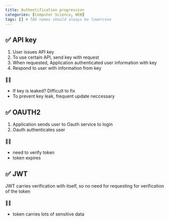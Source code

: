 ```yaml
---
title: Authentification progression
categories: [Computer Science, WEB]
tags: [] # TAG names should always be lowercase
---
```


## ✅ API key

1. User issues API key <br>
2. To use certain API, send key with request <br>
3. When requested, Application authenticated user information with key <br>
4. Respond to user with information from key <br>

#### 👎🏻

- If key is leaked? Difficult to fix <br>
- To prevent key leak, frequent update neccessary <br>

## ✅ OAUTH2

1. Application sends user to Oauth service to login <br>
2. Oauth authenticates user <br>

#### 👎🏻

- need to verify token
- token expires

## ✅ JWT

JWT carries verification with itself, so no need for requesting for verification of the token

#### 👎🏻

- token carries lots of sensitive data <br>
